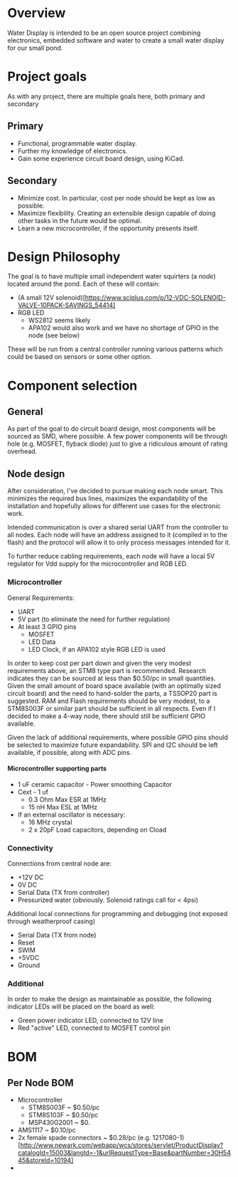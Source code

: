 # Overview

Water Display is intended to be an open source project combining electronics, embedded software and water to create a small water display for our small pond.

# Project goals

As with any project, there are multiple goals here, both primary and secondary

## Primary
* Functional, programmable water display.
* Further my knowledge of electronics.
* Gain some experience circuit board design, using KiCad.

## Secondary
* Minimize cost.  In particular, cost per node should be kept as low as possible.
* Maximize flexibility.  Creating an extensible design capable of doing other tasks in the future would be optimal.
* Learn a new microcontroller, if the opportunity presents itself.

# Design Philosophy

The goal is to have multiple small independent water squirters (a _node_) located around the pond.  Each of these will contain:
* (A small 12V solenoid)[https://www.sciplus.com/p/12-VDC-SOLENOID-VALVE-10PACK-SAVINGS_54414]
* RGB LED
  * WS2812 seems likely
  * APA102 would also work and we have no shortage of GPIO in the node (see below)

These will be run from a central controller running various patterns which could be based on sensors or some other option.

# Component selection

## General

As part of the goal to do circuit board design, most components will be sourced as SMD, where possible.  A few power components will be through hole (e.g. MOSFET, flyback diode) just to give a ridiculous amount of rating overhead.

## Node design

After consideration, I've decided to pursue making each node smart.  This minimizes the required bus lines, maximizes the expandability of the installation and hopefully allows for different use cases for the electronic work.

Intended communication is over a shared serial UART from the controller to all nodes.  Each node will have an address assigned to it (compiled in to the flash) and the protocol will allow it to only process messages intended for it.

To further reduce cabling requirements, each node will have a local 5V regulator for Vdd supply for the microcontroller and RGB LED.

### Microcontroller

General Requirements:
* UART
* 5V part (to eliminate the need for further regulation)
* At least 3 GPIO pins
  * MOSFET
  * LED Data
  * LED Clock, if an APA102 style RGB LED is used

In order to keep cost per part down and given the very modest requirements above, an STM8 type part is recommended.  Research indicates they can be sourced at less than $0.50/pc in small quantities.  Given the small amount of board space available (with an optimally sized circuit board) and the need to hand-solder the parts, a TSSOP20 part is suggested.  RAM and Flash requirements should be very modest, to a STM8S003F or similar part should be sufficient in all respects.  Even if I decided to make a 4-way node, there should still be sufficient GPIO available.

Given the lack of additional requirements, where possible GPIO pins should be selected to maximize future expandability.  SPI and I2C should be left available, if possible, along with ADC pins.  

#### Microcontroller supporting parts

* 1 uF ceramic capacitor - Power smoothing Capacitor 
* Cext - 1 uf
  * 0.3 Ohm Max ESR at 1MHz 
  * 15 nH Max ESL at 1MHz
* If an external oscillator is necessary:
  * 16 MHz crystal
  * 2 x 20pF Load capacitors, depending on Cload

### Connectivity

Connections from central node are:
* +12V DC
* 0V DC
* Serial Data (TX from controller)
* Pressurized water (obviously.  Solenoid ratings call for < 4psi)

Additional local connections for programming and debugging (not exposed through weatherproof casing)
* Serial Data (TX from node)
* Reset
* SWIM
* +5VDC
* Ground

### Additional

In order to make the design as maintainable as possible, the following indicator LEDs will be placed on the board as well:
* Green power indicator LED, connected to 12V line
* Red "active" LED, connected to MOSFET control pin

# BOM
## Per Node BOM
* Microcontroller
  * STM8S003F ~ $0.50/pc
  * STM8S103F ~ $0.50/pc
  * MSP430G2001 ~ $0.
* AMS1117 ~ $0.10/pc
* 2x female spade connectors ~ $0.28/pc (e.g. 1217080-1)[http://www.newark.com/webapp/wcs/stores/servlet/ProductDisplay?catalogId=15003&langId=-1&urlRequestType=Base&partNumber=30H5445&storeId=10194]
* 